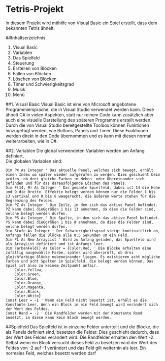 # Tetris-Projekt

In diesem Projekt wird mithilfe von Visual Basic ein Spiel erstellt, dass dem bekannten Tetris ähnelt.  
  
##Inhaltserzeichnis
1. Visual Basic
2. Variablen
3. Das Spielfeld
4. Steuerung
5. Erstellen von Blöcken
6. Fallen von Blöcken
7. Löschen von Blöcken
8. Timer und Schwierigkeitsgrad
9. Musik
10. Menü
  
  
##1. Visual Basic
Visual Basic ist eine von Microsoft angebotene Programmiersprache, die in Visual Studio verwendet werden kann. Diese ähnelt C# in vielen Aspekten, statt nur reinem Code kann zusätzlich aber auch eine visuelle Darstellung des späteren Programms erstellt werden. Durch die von Visual Studio bereitgestellte Toolbox können Funktionen hinzugefügt werden, wie Buttons, Panels und Timer. Diese Funktionen werden direkt in den Code übernommen und es kann mit diesen normal weiterarbeiten, wie in C#.  
  
##2. Variablen
Die global verwendeten Variablen werden am Anfang definiert.  
Die globalen Variablen sind:
  
    Dim PX As Integer ' Das aktuelle Panel, welches sich bewegt, erhält einen Index um später wieder aufgerufen zu werden. Dies geschieht beim prüfen, ob drei gleiche Farben in Neben- oder Übereinander sich befinden und für das darausfolgende Löschen des Panels.
    Dim F(14, 9) As Integer ' Das gesamte Spielfeld, dabei ist 14 die Höhe und 9 die Breite. Effektiv belegt werden können nur die Felder 1 bis 13 vertikal und 0 bis 8 waagerecht. die äußeren werte stehen für die Begrenzung des Feldes.
    Dim PZ As Integer ' Die Zeile, in dem sich das aktive Panel befindet. PZ kann dabei dieGgrößen 1 bis 13 annehmen, da dies die Felder sind, welche belegt werden dürfen.
    Dim PS As Integer ' Die Spalte, in dem sich das aktive Panel befindet. PS kann dabei dieGgrößen 1 bis 8 annehmen, da dies die Felder sind, welche belegt werden dürfen.
    Dim Stufe As Integer ' Der Schwierigkeitsgrad steigt kontinuirlich an, Anfangs fallen die Blöcke alle 0,5 Sekunden um ein Feld.
    Dim PL As New ArrayList ' Wird zu Anfang geladen, das Spielfeld wird als ArrayList definiert und ist Anfangs leer.
    Dim FarbenFeld() As Color = {Color.Red, ' Die Blöcke erhalten eine zufällig ausgewählte Farbe, später wird überprüft, ob drei gleichfarbige Blöcke nebeneinander liegen. Es existieren acht mögliche Farben und acht Spalten im Spielfeld, die belegt werden können. Das Spiel ist also zu keinem Zeitpunkt unfair.
        Color.Yellow,
        Color.Green,
        Color.Blue,
        Color.Orange,
        Color.Magenta,
        Color.Black,
        Color.White}
    Const Leer = -1 ' Wenn ein Feld nicht besetzt ist, erhält es die Konstante Leer. Wenn ein Block in ein Feld bewegt wird verändert sich der Wert des Feldes.
    Const Rand = -2 ' Die Randfelder werden mit der Konstante Rand besetzt, in diese kann kein Block bewegt werden.
  
##Spielfeld
Das Spielfeld ist in einzelne Felder unterteilt und die Blöcke, die als Panels definiert sind, besetzen die Felder. Dies geschieht dadurch, dass der Wert des Feldes verändert wird. Die Randfelder erhalten den Wert -2. Selbst wenn ein Block versucht dieses Feld zu besetzen wird der Wert des Feldes von -2 auf -1 verändert und das Feld gilt weiterhin als leer. Ein normales Feld, welches besetzt werden darf
